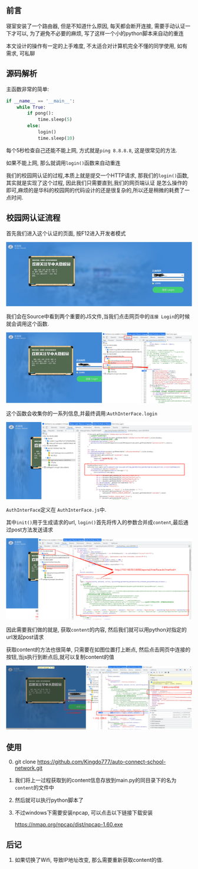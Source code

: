 ## 前言

寝室安装了一个路由器, 但是不知道什么原因, 每天都会断开连接, 需要手动认证一下才可以, 
为了避免不必要的麻烦, 写了这样一个小的python脚本来自动的重连

本文设计的操作有一定的上手难度, 不太适合对计算机完全不懂的同学使用, 如有需求, 可私聊

## 源码解析

主函数非常的简单:
```python
if __name__ == '__main__':
    while True:
        if pong():
            time.sleep(5)
        else:
            login()
            time.sleep(10)
```
每个5秒检查自己还能不能上网, 方式就是`ping 8.8.8.8`, 这是很常见的方法.

如果不能上网, 那么就调用`login()`函数来自动重连

我们的校园网认证的过程,本质上就是提交一个HTTP请求, 那我们的`login()`函数, 其实就是实现了这个过程, 因此我们只需要直到,我们的网页端认证
是怎么操作的即可,麻烦的是华科的校园网的代码设计的还是很复杂的,所以还是稍微的耗费了一点时间.

## 校园网认证流程
首先我们进入这个认证的页面, 按F12进入开发者模式

![](img/img.png)

我们会在Source中看到两个重要的JS文件,当我们点击网页中的`连接 Login`的时候就会调用这个函数.

![img_1.png](img/img_1.png)

这个函数会收集你的一系列信息,并最终调用:`AuthInterFace.login`

![img_2.png](img/img_2.png)

`AuthInterFace`定义在 `AuthInterFace.js`中.

其中`init()`用于生成请求的url, `login()`首先将传入的参数合并成`content`,最后通过post方法发送请求

![img_3.png](img/img_3.png)

因此需要我们做的就是, 获取`content`的内容, 然后我们就可以用python对指定的url发起post请求

获取content的方法也很简单, 只需要在如图位置打上断点, 然后点击网页中连接的按钮,当js执行到断点后,就可以复制content的值

![img_4.png](img/img_4.png)


## 使用

0. git clone https://github.com/Kingdo777/auto-connect-school-network.git


1. 我们将上一过程获取到的content信息存放到main.py的同目录下的名为`content`的文件中


2. 然后就可以执行python脚本了


3. 不过windows下需要安装npcap, 可以点击以下链接下载安装
   
   https://nmap.org/npcap/dist/npcap-1.60.exe

## 后记

1. 如果切换了Wifi, 导致IP地址改变, 那么需要重新获取content的值. 